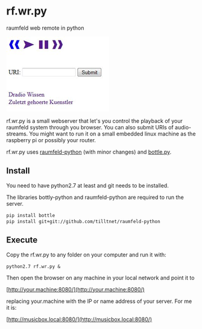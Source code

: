 rf.wr.py
========

raumfeld web remote in python

![Screenshot](/rfwr.jpg)

rf.wr.py is a small webserver that let's you control the playback of your raumfeld system through you browser. You can also submit URIs of audio-streams. You might want to run it on a small embedded linux machine as the raspberry pi or possibly your router.

rf.wr.py uses [raumfeld-python](https://github.com/tfeldmann/python-raumfeld) (with minor changes) and [bottle.py](http://bottlepy.org/docs/dev/index.html).

Install
-------
You need to have python2.7 at least and git needs to be installed.

The libraries bottly-python and raumfeld-python are required to run the server.

    pip install bottle
    pip install git+git://github.com/tilltnet/raumfeld-python
    
Execute
-------
Copy the rf.wr.py to any folder on your computer and run it with:
    
    python2.7 rf.wr.py &

Then open the browser on any machine in your local network and point it to 

[http://your.machine:8080/](http://your.machine:8080/)

replacing your.machine with the IP or name address of your server. For me it is:

[http://musicbox.local:8080/](http://musicbox.local:8080/)
